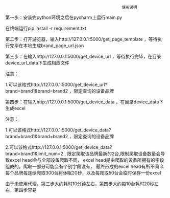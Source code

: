 
                                                       使用说明
                                                       
第一步：安装完python环境之后在pycharm上运行main.py

在终端运行pip install -r requirement.txt

第二步：打开游览器，输入http://127.0.0.1:5000/get_page_template ，等待执行完毕在本地生成brand_page_url.json

第三步：在输入http://127.0.0.1:5000/get_device_url ，等待执行完毕，在目录device_url_data下生成相应文件

注意：

1.可以该格式http://127.0.0.1:5000/get_device_url?brand=brand1&brand=brand2 ，限定查询的设备品牌

第四步：在输入http://127.0.0.1:5000/get_device_data ，在目录device_data下生成excel

注意：

1.可以该格式http://127.0.0.1:5000/get_device_data?brand=brand1&brand=brand2 ，限定查询的设备品牌

2.可以该格式http://127.0.0.1:5000/get_device_data?brand=brand1&limit_num=2 , 
限定爬取该品牌最新的2台,限制爬取设备数量会导致excel head会与全部设备爬取不同，
excel head是由爬取的设备所拥有的字段组成的，爬取一部分可能会有个别字段没有，
最终形成的excel head有所不同
3.每个品牌每连续爬取300台将休眠20秒，以及每爬取50台会临时保存一份excel

由于未使用代理，第三步大约耗时10分钟左右，第四步大约每10台耗时20秒左右，第四步容易

